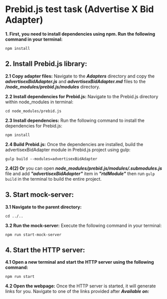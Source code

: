 # Prebid.js test task (Advertise X Bid Adapter)


**1. First, you need to install dependencies using npm. Run the following command in your terminal:**
```
npm install
``` 

## 2. Install Prebid.js library:

**2.1 Copy adapter files:** 
Navigate to the ***Adapters*** directory and copy the
***advertisexBidAdapter.js*** and ***advertisexBidAdapter.md*** 
files to the ***/node_modules/prebid.js/modules*** directory.

**2.2 Install dependencies for Prebid.js:** Navigate to the Prebid.js directory within node_modules in terminal:
```
cd node_modules/prebid.js
```

**2.3 Install dependencies:** 
Run the following command to install the dependencies for Prebid.js:
```
npm install
```

**2.4 Build Prebid.js:** Once the dependencies are installed, build the advertisexBidAdapter module in Prebid.js project using gulp:

```
gulp build --modules=advertisexBidAdapter
```

**2.4(2) Or** you can open ***node_modules/prebid.js/modules/.submodules.js*** file and add ***"advertisexBidAdapter"*** item in ***"rtdModule"*** then run `gulp build`  in the terminal to build the entire project.

## 3. Start mock-server:
**3.1 Navigate to the parent directory:** 
```
cd ../..
```
**3.2 Run the mock-server:** Execute the following command in your terminal:

```
npm run start-mock-server
```

## 4. Start the HTTP server:
**4.1 Open a new terminal and start the HTTP server using the following command:**
```
npm run start
```
**4.2 Open the webpage:** Once the HTTP server is started, it will generate links for you. Navigate to one of the links provided after ***Available on:***
